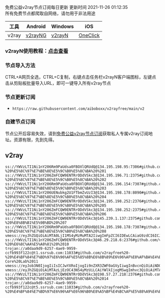 免费公益v2ray节点订阅每日更新 更新时间 2021-11-26 01:12:35  
所有免费节点都爬取自网络，请勿用于非法用途  

|  工具  | Android  | Windows  | iOS  |
|  ----  | ----   | ----  |----  |
| v2ray  | [v2rayNG](https://github.com/2dust/v2rayNG/releases/download/1.4.12/v2rayNG_1.4.12_arm64-v8a.apk) | [v2rayN](https://github.com/2dust/v2rayN/releases/download/3.27/v2rayN-Core.zip) | [OneClick](https://oneclick.earth/) |
### v2rayN使用教程：[点击查看](https://www.aiboboxx.ml/post/free-v2ray/)  
### 节点导入方法  
CTRL+A网页全选，CTRL+C复制，右键点击任务栏v2rayN客户端图标，左键点击从剪贴板批量导入URL，即可一键导入所有v2ray节点  
### 节点更新订阅  
- `https://raw.githubusercontent.com/aiboboxx/v2rayfree/main/v2`  
### 自建节点订阅  
节点公开后容易失效，请到[免费公益v2ray节点订阅](https://www.aiboboxx.ml/post/free-v2ray/)获取私人专属v2ray订阅地址。资源有限，先到先得。
## v2ray  
```  
ss://YWVzLTI1Ni1nY206Rm9PaUdsa0FBOXlQRUdQ@134.195.198.95:7306#github.com/v2rayfree%20-%20%E5%8C%97%E7%BE%8E%E5%9C%B0%E5%8C%BA%20%201
ss://YWVzLTI1Ni1nY206ZmFCQW9ENTRrODdVSkc3@134.195.196.71:2375#github.com/v2rayfree%20-%20%E5%8C%97%E7%BE%8E%E5%9C%B0%E5%8C%BA%20%202
ss://YWVzLTI1Ni1nY206Rm9PaUdsa0FBOXlQRUdQ@134.195.196.154:7307#github.com/v2rayfree%20-%20%E5%8C%97%E7%BE%8E%E5%9C%B0%E5%8C%BA%20%203
ss://YWVzLTI1Ni1nY206UENubkg2U1FTbmZvUzI3@134.195.198.178:8090#github.com/v2rayfree%20-%20%E5%8C%97%E7%BE%8E%E5%9C%B0%E5%8C%BA%20%204
ss://YWVzLTI1Ni1nY206ZmFCQW9ENTRrODdVSkc3@134.195.198.252:2376#github.com/v2rayfree%20-%20%E5%8C%97%E7%BE%8E%E5%9C%B0%E5%8C%BA%20%205
ss://YWVzLTI1Ni1nY206ZmFCQW9ENTRrODdVSkc3@134.195.198.252:2375#github.com/v2rayfree%20-%20%E5%8C%97%E7%BE%8E%E5%9C%B0%E5%8C%BA%20%206
ss://YWVzLTI1Ni1nY206ZmFCQW9ENTRrODdVSkc3@145.239.1.137:2375#github.com/v2rayfree%20-%20%E8%8B%B1%E5%9B%BD%20%207
ss://YWVzLTI1Ni1nY206Rm9PaUdsa0FBOXlQRUdQ@134.195.198.178:7307#github.com/v2rayfree%20-%20%E5%8C%97%E7%BE%8E%E5%9C%B0%E5%8C%BA%20%208
vmess://eyJhZGQiOiAiMTA0LjI1MS4yMzMuMTA2IiwgImFpZCI6IDEwLCAiaG9zdCI6ICJlbi50Z2NoYW5uZWxzLm9yZy9jaGFubmVsL3ZwbnBvb2wiLCAiaWQiOiAiYTkwNTk3YzEtYmFiMy00MjE3LWFkNmYtMDgzODY3NWM4NjM4IiwgIm5ldCI6ICJ3cyIsICJwYXRoIjogIi9yYXkiLCAicG9ydCI6ICIxMzcyMyIsICJwcyI6ICJnaXRodWIuY29tL3YycmF5ZnJlZSAtIFx1N2Y4ZVx1NTZmZEtJTlBPTkVUXHU2ZDFiXHU2NzQ5XHU3N2Y2R0lBXHU3ZjUxXHU3ZWRjXHU2NTcwXHU2MzZlXHU0ZTJkXHU1ZmMzIDkiLCAiIjogIiIsICJ0bHMiOiAidGxzIiwgInYiOiAiMiJ9
ss://YWVzLTI1Ni1nY206ZmFCQW9ENTRrODdVSkc3@46.29.218.6:2376#github.com/v2rayfree%20-%20%E6%8C%AA%E5%A8%81%20%2010
trojan://a0daa9d9-6257-4ae9-9959-ccfb993f122c@t1.ssrsub.com:11033#github.com/v2rayfree%20-%20%E4%BF%84%E7%BD%97%E6%96%AF%E5%85%8B%E6%8B%89%E6%96%AF%E8%AF%BA%E4%BA%9A%E5%B0%94%E6%96%AF%E5%85%8BG-Core%20Lab%2011
vmess://eyJob3N0IjogIiIsICJwYXRoIjogIi9nZXR3ZWF0aGVyIiwgInBvcnQiOiAiNDQzIiwgInRscyI6ICJ0bHMiLCAicHMiOiAiZ2l0aHViLmNvbS92MnJheWZyZWUgLSBcdTdmOGVcdTU2ZmRDbG91ZEZsYXJlXHU4MjgyXHU3MGI5IDEyIiwgImlkIjogImJmYjZmYzAyLTRlMDgtMTFlYy1iY2RjLTAwMDAxNzAyMjAwOCIsICJhZGQiOiAiYXBpLnNzZnJlZS5ydSIsICJ2IjogIjIiLCAiYWlkIjogIjY0IiwgIm5ldCI6ICJ3cyIsICJ0eXBlIjogIm5vbmUifQ==
vmess://eyJhZGQiOiAiMTAzLjEzOC43NS4yMzUiLCAiYWlkIjogMSwgImhvc3QiOiAiMTAzLjEzOC43NS4yMzUiLCAiaWQiOiAiOGNjYzMwNTItNDk0MS00N2U0LWI4NWYtYTY3ZWE3MWUzZmU2IiwgIm5ldCI6ICJ3cyIsICJwYXRoIjogIi9jbGllbnRhcmVhIiwgInBvcnQiOiAiNDQzIiwgInBzIjogImdpdGh1Yi5jb20vdjJyYXlmcmVlIC0gXHU3ZjhlXHU1NmZkXHU1MmEwXHU1MjI5XHU3OThmXHU1YzNjXHU0ZTlhXHU1ZGRlXHU4ZDM5XHU1MjI5XHU4NDk5SHVycmljYW5lIEVsZWN0cmljXHU1MTZjXHU1M2Y4IDEzIiwgIiI6ICJcdWQ4M2NcdWRkZWRcdWQ4M2NcdWRkZjBIS18zNjciLCAidGxzIjogInRscyIsICJ2IjogIjIifQ==
ss://YWVzLTI1Ni1nY206ZmFCQW9ENTRrODdVSkc3@198.57.27.218:2376#github.com/v2rayfree%20-%20%E5%8C%97%E7%BE%8E%E5%9C%B0%E5%8C%BA%20%2014
trojan://a0daa9d9-6257-4ae9-9959-ccfb993f122c@t5.ssrsub.com:11033#github.com/v2rayfree%20-%20%E4%BF%84%E7%BD%97%E6%96%AF%E6%96%B0%E8%A5%BF%E4%BC%AF%E5%88%A9%E4%BA%9A%E5%B7%9E%E6%96%B0%E8%A5%BF%E4%BC%AF%E5%88%A9%E4%BA%9A%2015
```